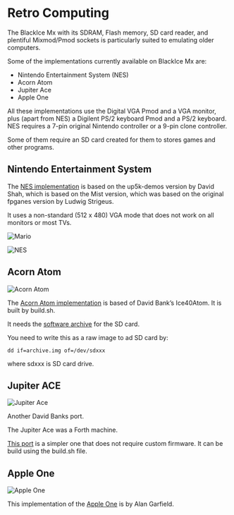 # Retro Computing

The BlackIce Mx with its SDRAM, Flash memory, SD card reader, and plentiful Mixmod/Pmod sockets is particularly suited to emulating older computers.

Some of the implementations currently available on BlackIce Mx are:

* Nintendo Entertainment System (NES)
* Acorn Atom
* Jupiter Ace
* Apple One

All these implementations use the Digital VGA Pmod and a VGA monitor, plus (apart from NES) a Digilent PS/2 keyboard Pmod and a PS/2 keyboard. NES requires a 7-pin original Nintendo controller or a 9-pin clone controller.

Some of them require an SD card created for them to stores games and other programs.

## Nintendo Entertainment System

The [NES implementation](https://github.com/lawrie/up5k-demos/tree/master/nesmx) is based on the up5k-demos version by David Shah, which is based on the Mist version, which was based on the original fpganes version by Ludwig Strigeus.

It uses a non-standard (512 x 480) VGA mode that does not work on all monitors or most TVs.

![Mario](https://forum.mystorm.uk/uploads/default/optimized/1X/970a9bb39cb8261948b0c90bf9450ca2200412df_1_690x408.jpg)

![NES](https://forum.mystorm.uk/uploads/default/original/1X/b359124c09434f0abbc4e0a9a41a39cbdcd551ef.jpg)

## Acorn Atom

![Acorn Atom](https://forum.mystorm.uk/uploads/default/optimized/1X/4a8e2a5815e4faf3c1adf6371f8898c58312b0e8_1_690x477.jpg)

The [Acorn Atom implementation](https://github.com/lawrie/Ice40Atom/tree/master/blackicemx) is based of David Bank’s Ice40Atom. 
It is built by build.sh.

It needs the [software archive](https://github.com/hoglet67/AtomSoftwareArchive/releases/download/V10/AtomSoftwareArchive_20180225_1154_V10_SDDOS2.zip) for the SD card.

You need to write this as a raw image to ad SD card by:

`dd if=archive.img of=/dev/sdxxx`

where sdxxx is SD card drive.

## Jupiter ACE

![Jupiter Ace](https://forum.mystorm.uk/uploads/default/optimized/1X/e07f9482fefe563c5dfb304d3df3cc85cd0683d5_1_690x454.jpg)

Another David Banks port.

The Jupiter Ace was a Forth machine.

[This port](https://github.com/lawrie/Ice40JupiterAce/tree/master/blackicemx) is a simpler one that does not require custom firmware. It can be build using the build.sh file.

## Apple One

![Apple One](https://forum.mystorm.uk/uploads/default/optimized/1X/220279feaf92e8afd8e1d918f9a72b4b722f680f_1_690x423.jpg)

This implementation of the [Apple One](https://github.com/lawrie/apple-one) is by Alan Garfield.

